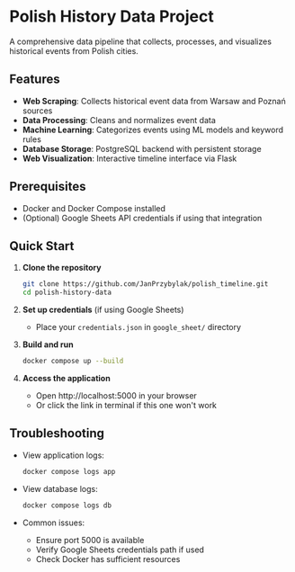 # Polish History Data Project

A comprehensive data pipeline that collects, processes, and visualizes historical events from Polish cities.


## Features

- **Web Scraping**: Collects historical event data from Warsaw and Poznań sources
- **Data Processing**: Cleans and normalizes event data
- **Machine Learning**: Categorizes events using ML models and keyword rules
- **Database Storage**: PostgreSQL backend with persistent storage
- **Web Visualization**: Interactive timeline interface via Flask

## Prerequisites

- Docker and Docker Compose installed
- (Optional) Google Sheets API credentials if using that integration

## Quick Start

1. **Clone the repository**
   ```bash
   git clone https://github.com/JanPrzybylak/polish_timeline.git
   cd polish-history-data
   ```

2. **Set up credentials** (if using Google Sheets)
   - Place your `credentials.json` in `google_sheet/` directory

3. **Build and run**
   ```bash
   docker compose up --build
   ```

4. **Access the application**
   - Open http://localhost:5000 in your browser
   - Or click the link in terminal if this one won't work 

## Troubleshooting

- View application logs:
  ```bash
  docker compose logs app
  ```
  
- View database logs:
  ```bash
  docker compose logs db
  ```

- Common issues:
  - Ensure port 5000 is available
  - Verify Google Sheets credentials path if used
  - Check Docker has sufficient resources

